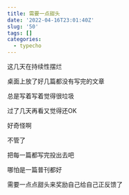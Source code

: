 ```yaml
---
title: 需要一点甜头
date: '2022-04-16T23:01:40Z'
slug: '50'
tags: []
categories:
  - typecho
---
```

这几天在持续性摆烂

桌面上放了好几篇都没有写完的文章

总是写着写着觉得很垃圾

过了几天再看又觉得还OK

好奇怪啊

不管了

把每一篇都写完投出去吧

哪怕是一篇普刊都好

需要一点点甜头来奖励自己给自己正反馈了
